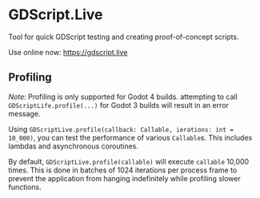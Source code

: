 # GDScript.Live

Tool for quick GDScript testing and creating proof-of-concept scripts.

Use online now: https://gdscript.live

## Profiling

*Note:* Profiling is only supported for Godot 4 builds. attempting to call `GDScriptLife.profile(...)` for Godot 3 builds will result in an error message.

Using `GDScriptLive.profile(callback: Callable, ierations: int = 10_000)`, you can test the performance of various `Callable`s. This includes lambdas and asynchronous coroutines.

By default, `GDScriptLive.profile(callable)` will execute `callable` 10,000 times. This is done in batches of 1024 iterations per process frame to prevent the application from hanging indefinitely while profiling slower functions.

